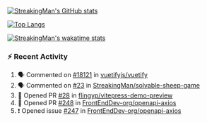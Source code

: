 [![StreakingMan's GitHub stats](https://streakingman-github-readme-stats.vercel.app/api?username=StreakingMan&show_icons=true)](https://github.com/anuraghazra/github-readme-stats)

[![Top Langs](https://streakingman-github-readme-stats.vercel.app/api/top-langs/?username=StreakingMan&layout=compact&langs_count=8)](https://github.com/anuraghazra/github-readme-stats)

[![StreakingMan's wakatime stats](https://streakingman-github-readme-stats.vercel.app/api/wakatime?username=StreakingMan&layout=compact&langs_count=8)](https://github.com/anuraghazra/github-readme-stats)

### :zap: Recent Activity

<!--START_SECTION:activity-->
1. 🗣 Commented on [#18121](https://github.com/vuetifyjs/vuetify/issues/18121#issuecomment-1762058241) in [vuetifyjs/vuetify](https://github.com/vuetifyjs/vuetify)
2. 🗣 Commented on [#23](https://github.com/StreakingMan/solvable-sheep-game/issues/23#issuecomment-1734712136) in [StreakingMan/solvable-sheep-game](https://github.com/StreakingMan/solvable-sheep-game)
3. 💪 Opened PR [#28](https://github.com/flingyp/vitepress-demo-preview/pull/28) in [flingyp/vitepress-demo-preview](https://github.com/flingyp/vitepress-demo-preview)
4. 💪 Opened PR [#248](https://github.com/FrontEndDev-org/openapi-axios/pull/248) in [FrontEndDev-org/openapi-axios](https://github.com/FrontEndDev-org/openapi-axios)
5. ❗ Opened issue [#247](https://github.com/FrontEndDev-org/openapi-axios/issues/247) in [FrontEndDev-org/openapi-axios](https://github.com/FrontEndDev-org/openapi-axios)
<!--END_SECTION:activity-->


<!---
StreakingMan/StreakingMan is a ✨ special ✨ repository because its `README.md` (this file) appears on your GitHub profile.
You can click the Preview link to take a look at your changes.
--->



